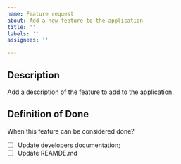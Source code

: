 ```yaml
---
name: Feature request
about: Add a new feature to the application
title: ''
labels: ''
assignees: ''

---
```


## Description

Add a description of the feature to add to the application.

## Definition of Done

When this feature can be considered done?

- [ ] Update developers documentation;
- [ ] Update REAMDE.md
